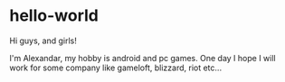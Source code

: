 # hello-world

Hi guys, and girls!

I'm Alexandar, my hobby is android and pc games. One day I hope I will work for some company like gameloft, blizzard, riot etc...
